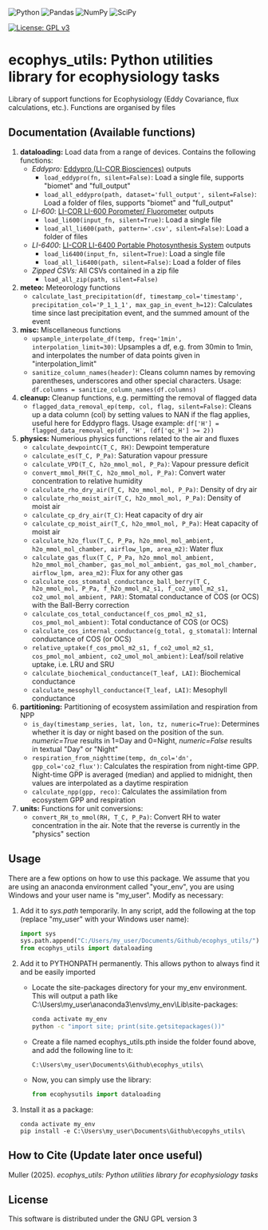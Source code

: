 ![Python](https://img.shields.io/badge/python-3670A0?style=for-the-badge&logo=python&logoColor=ffdd54)
![Pandas](https://img.shields.io/badge/pandas-%23150458.svg?style=for-the-badge&logo=pandas&logoColor=white)
![NumPy](https://img.shields.io/badge/numpy-%23013243.svg?style=for-the-badge&logo=numpy&logoColor=white)
![SciPy](https://img.shields.io/badge/SciPy-%230C55A5.svg?style=for-the-badge&logo=scipy&logoColor=%white)

[![License: GPL v3](https://img.shields.io/badge/License-GPLv3-blue.svg)](https://www.gnu.org/licenses/gpl-3.0)

# ecophys_utils: Python utilities library for ecophysiology tasks

Library of support functions for Ecophysiology (Eddy Covariance, flux calculations, etc.). Functions are organised by files

## Documentation (Available functions)

1. **dataloading:** Load data from a range of devices. Contains the following functions:
    - _Eddypro:_ [Eddypro (LI-COR Biosciences)](https://www.licor.com/support/EddyPro/software.html) outputs
	    - `load_eddypro(fn, silent=False)`: Load a single file, supports "biomet" and "full_output"
		- `load_all_eddypro(path, dataset='full_output', silent=False)`: Load a folder of files, supports "biomet" and "full_output"
	- _LI-600_: [LI-COR LI-600 Porometer/ Fluorometer](https://www.licor.com/products/LI-600) outputs
	    - `load_li600(input_fn, silent=True)`: Load a single file
		- `load_all_li600(path, pattern='.csv', silent=False)`: Load a folder of files
	- _LI-6400_: [LI-COR LI-6400 Portable Photosynthesis System](https://www.licor.com/support/LI-6400/topics/system-description.html) outputs
	    - `load_li6400(input_fn, silent=True)`: Load a single file
		- `load_all_li6400(path, silent=False)`: Load a folder of files
	- _Zipped CSVs:_ All CSVs contained in a zip file
	    - `load_all_zip(path, silent=False)`
2. **meteo:** Meteorology functions
    - `calculate_last_precipitation(df, timestamp_col='timestamp', precipitation_col='P_1_1_1', max_gap_in_event_h=12)`: Calculates time since last precipitation event, and the summed amount of the event
3. **misc:** Miscellaneous functions
    - `upsample_interpolate_df(temp, freq='1min', interpolation_limit=30)`: Upsamples a df, e.g. from 30min to 1min, and interpolates the number of data points given in "interpolation_limit"
    - `sanitize_column_names(header)`: Cleans column names by removing parentheses, underscores and other special characters. Usage: `df.columns = sanitize_column_names(df.columns)`
4. **cleanup:** Cleanup functions, e.g. permitting the removal of flagged data
    - `flagged_data_removal_ep(temp, col, flag, silent=False)`: Cleans up a data column (col) by setting values to NAN if the flag applies, useful here for Eddypro flags. Usage example: `df['H'] = flagged_data_removal_ep(df, 'H', (df['qc_H'] >= 2))`
5. **physics:** Numerious physics functions related to the air and fluxes
    - `calculate_dewpointC(T_C, RH)`: Dewpoint temperature
    - `calculate_es(T_C, P_Pa)`: Saturation vapour pressure
    - `calculate_VPD(T_C, h2o_mmol_mol, P_Pa)`: Vapour pressure deficit
    - `convert_mmol_RH(T_C, h2o_mmol_mol, P_Pa)`: Convert water concentration to relative humidity
    - `calculate_rho_dry_air(T_C, h2o_mmol_mol, P_Pa)`: Density of dry air
    - `calculate_rho_moist_air(T_C, h2o_mmol_mol, P_Pa)`: Density of moist air
    - `calculate_cp_dry_air(T_C)`: Heat capacity of dry air
    - `calculate_cp_moist_air(T_C, h2o_mmol_mol, P_Pa)`: Heat capacity of moist air
    - `calculate_h2o_flux(T_C, P_Pa, h2o_mmol_mol_ambient, h2o_mmol_mol_chamber, airflow_lpm, area_m2)`: Water flux
    - `calculate_gas_flux(T_C, P_Pa, h2o_mmol_mol_ambient, h2o_mmol_mol_chamber, gas_mol_mol_ambient, gas_mol_mol_chamber, airflow_lpm, area_m2)`: Flux for any other gas
    - `calculate_cos_stomatal_conductance_ball_berry(T_C, h2o_mmol_mol, P_Pa, f_h2o_mmol_m2_s1, f_co2_umol_m2_s1, co2_umol_mol_ambient, PAR)`: Stomatal conductance of COS (or OCS) with the Ball-Berry correction
    - `calculate_cos_total_conductance(f_cos_pmol_m2_s1, cos_pmol_mol_ambient)`: Total conductance of COS (or OCS) 
    - `calculate_cos_internal_conductance(g_total, g_stomatal)`: Internal conductance of COS (or OCS) 
    - `relative_uptake(f_cos_pmol_m2_s1, f_co2_umol_m2_s1, cos_pmol_mol_ambient, co2_umol_mol_ambient)`: Leaf/soil relative uptake, i.e. LRU and SRU
    - `calculate_biochemical_conductance(T_leaf, LAI)`: Biochemical conductance
    - `calculate_mesophyll_conductance(T_leaf, LAI)`: Mesophyll conductance
6. **partitioning:** Partitioning of ecosystem assimilation and respiration from NPP
    - `is_day(timestamp_series, lat, lon, tz, numeric=True)`: Determines whether it is day or night based on the position of the sun. _numeric=True_ results in 1=Day and 0=Night, _numeric=False_ results in textual "Day" or "Night"
    - `respiration_from_nighttime(temp, dn_col='dn', gpp_col='co2_flux')`: Calculates the respiration from night-time GPP. Night-time GPP is averaged (median) and applied to midnight, then values are interpolated as a daytime respiration
    - `calculate_npp(gpp, reco)`: Calculates the assimilation from ecosystem GPP and respiration
7. **units:** Functions for unit conversions:
    - `convert_RH_to_mmol(RH, T_C, P_Pa)`: Convert RH to water concentration in the air. Note that the reverse is currently in the "physics" section

	
## Usage

There are a few options on how to use this package. We assume that you are using an anaconda environment called "your_env", you are using Windows and your user name is "my_user". Modify as necessary:

1. Add it to _sys.path_ temporarily. In any script, add the following at the top (replace "my_user" with your Windows user name):

    ```python
    import sys
    sys.path.append("C:/Users/my_user/Documents/Github/ecophys_utils/")
    from ecophys_utils import dataloading
    ```

2. Add it to PYTHONPATH permanently. This allows python to always find it and be easily imported
    - Locate the site-packages directory for your my_env environment. This will output a path like C:\Users\my_user\anaconda3\envs\my_env\Lib\site-packages\:
        ```bash
        conda activate my_env
        python -c "import site; print(site.getsitepackages())"
        ```

    - Create a file named ecophys_utils.pth inside the folder found above, and add the following line to it:
	
        ```
        C:\Users\my_user\Documents\Github\ecophys_utils\
        ```

    - Now, you can simply use the library:

        ```python
        from ecophysutils import dataloading
        ```
	
3. Install it as a package:
    ```
    conda activate my_env
    pip install -e C:\Users\my_user\Documents\Github\ecopyhs_utils\
    ```

## How to Cite (Update later once useful)

Muller (2025). *ecophys_utils: Python utilities library for ecophysiology tasks*

## License

This software is distributed under the GNU GPL version 3


